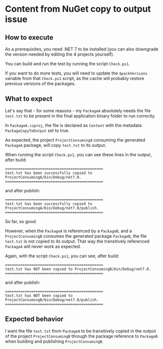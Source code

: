 # Content from NuGet copy to output issue

## How to execute

As a prerequisites, you need .NET 7 to be installed (you can also downgrade the version needed by editing the 4 projects yourself).

You can build and run the test by running the script `Check.ps1`.

If you want to do more tests, you will need to update the `$packVersions` variable from that `Check.ps1` script, as the cache will probably restore previous versions of the packages.

## What to expect

Let's say that - for some reasons - my `PackageA` absolutely needs the file `test.txt` to be present in the final application binary folder to run correctly.

In `PackageA.csproj`, the file is declared as `Content` with the metadata `PackageCopyToOutput` set to true.

As expected, the project `ProjectConsumingA` consuming the generated `PackageA` package, will copy `test.txt` to its output.

When running the script `Check.ps1`, you can see these lines in the output, after build:
```log
=============================================
test.txt has been successfully copied to ProjectConsumingA/bin/Debug/net7.0.
=============================================
```
and after publish:
```log
=============================================
test.txt has been successfully copied to ProjectConsumingA/bin/Debug/net7.0/publish.
=============================================
```

So far, so good.

However, when the `PackageA` is referenced by a `PackageB`, and a `ProjectConsumingB` consumes the generated package `PackageB`, the file `test.txt` is not copied to its output. That way the transitively referenced `PackageA` will never work as expected.

Again, with the script `Check.ps1`, you can see, after build:
```log
=============================================
test.txt has NOT been copied to ProjectConsumingB/bin/Debug/net7.0.
=============================================
```
and after publish:
```log
=============================================
test.txt has NOT been copied to ProjectConsumingB/bin/Debug/net7.0/publish.
=============================================
```

## Expected behavior

I want the file `test.txt` from `PackageA` to be transitively copied in the output of the project `ProjectConsumingB` through the package reference to `PackageB` when building and publishing `ProjectConsumingB`.
